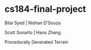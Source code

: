 # cs184-final-project

Bilal Syed | Nishan D’Souza

Scott Sunarto | Hans Zhang

Procedurally Generated Terrain


